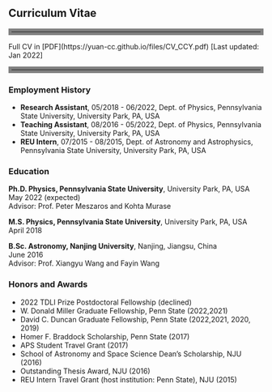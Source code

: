 ## Curriculum Vitae
<hr style="border:6px solid gray"> </hr>
Full CV in [PDF](https://yuan-cc.github.io/files/CV_CCY.pdf) [Last updated: Jan 2022]
<hr style="border:6px solid gray"> </hr>

### Employment History
- **Research Assistant**, 05/2018 - 06/2022, Dept. of Physics, Pennsylvania State University, University Park, PA, USA<br />
- **Teaching Assistant**, 08/2016 - 05/2022, Dept. of Physics, Pennsylvania State University, University Park, PA, USA<br />
- **REU Intern**, 07/2015 - 08/2015, Dept. of Astronomy and Astrophysics, Pennsylvania State University, University Park, PA, USA<br />

### Education
**Ph.D. Physics, Pennsylvania State University**, University Park, PA, USA<br />
May 2022 (expected) <br />
Advisor: Prof. Peter Meszaros and Kohta Murase

**M.S. Physics, Pennsylvania State University**, University Park, PA, USA <br />
April 2018 <br />

**B.Sc. Astronomy, Nanjing University**, Nanjing, Jiangsu, China<br />
June 2016  <br />
Advisor: Prof. Xiangyu Wang and Fayin Wang

### Honors and Awards
* 2022 TDLI Prize Postdoctoral Fellowship (declined)
* W. Donald Miller Graduate Fellowship, Penn State (2022,2021)
* David C. Duncan Graduate Fellowship, Penn State (2022,2021, 2020, 2019)
* Homer F. Braddock Scholarship, Penn State (2017)
* APS Student Travel Grant (2017)
* School of Astronomy and Space Science Dean’s Scholarship, NJU (2016)
* Outstanding Thesis Award, NJU (2016)
* REU Intern Travel Grant (host institution: Penn State), NJU (2015)


